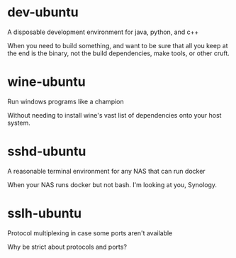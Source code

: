 # dev-ubuntu
A disposable development environment for java, python, and c++

When you need to build something, and want to be sure that all you keep at the end is the binary, not the build dependencies, make tools, or other cruft.

# wine-ubuntu
Run windows programs like a champion

Without needing to install wine's vast list of dependencies onto your host system.

# sshd-ubuntu
A reasonable terminal environment for any NAS that can run docker

When your NAS runs docker but not bash. I'm looking at you, Synology.

# sslh-ubuntu
Protocol multiplexing in case some ports aren't available

Why be strict about protocols and ports?
